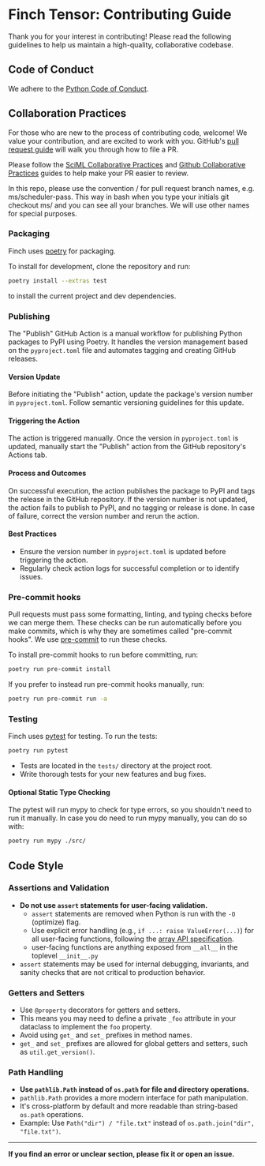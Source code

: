 # Finch Tensor: Contributing Guide

Thank you for your interest in contributing! Please read the following guidelines to help us maintain a high-quality, collaborative codebase.

## Code of Conduct

We adhere to the [Python Code of Conduct](https://policies.python.org/python.org/code-of-conduct/).

## Collaboration Practices

For those who are new to the process of contributing code, welcome! We value your contribution, and are excited to work with you. GitHub's [pull request guide](https://docs.github.com/en/pull-requests/collaborating-with-pull-requests/proposing-changes-to-your-work-with-pull-requests/creating-a-pull-request) will walk you through how to file a PR.

Please follow the [SciML Collaborative Practices](https://docs.sciml.ai/ColPrac/stable/) and [Github Collaborative Practices](https://docs.github.com/en/pull-requests/collaborating-with-pull-requests/getting-started/helping-others-review-your-changes) guides to help make your PR easier to review.

In this repo, please use the convention <initials>/<branch-name> for pull request branch names, e.g. ms/scheduler-pass.
This way in bash when you type your initials git checkout ms/ and <tab> you can see all your branches. We will use other names for special purposes.

### Packaging

Finch uses [poetry](https://python-poetry.org/) for packaging.

To install for development, clone the repository and run:
```bash
poetry install --extras test
```
to install the current project and dev dependencies.

### Publishing

The "Publish" GitHub Action is a manual workflow for publishing Python packages to PyPI using Poetry. It handles the version management based on the `pyproject.toml` file and automates tagging and creating GitHub releases.

#### Version Update

Before initiating the "Publish" action, update the package's version number in `pyproject.toml`. Follow semantic versioning guidelines for this update.

#### Triggering the Action

The action is triggered manually. Once the version in `pyproject.toml` is updated, manually start the "Publish" action from the GitHub repository's Actions tab.

#### Process and Outcomes

On successful execution, the action publishes the package to PyPI and tags the release in the GitHub repository. If the version number is not updated, the action fails to publish to PyPI, and no tagging or release is done. In case of failure, correct the version number and rerun the action.

#### Best Practices

- Ensure the version number in `pyproject.toml` is updated before triggering the action.
- Regularly check action logs for successful completion or to identify issues.

### Pre-commit hooks

Pull requests must pass some formatting, linting, and typing checks before we can merge them. These checks can be run automatically before you make commits, which is why they are sometimes called "pre-commit hooks". We use [pre-commit](https://pre-commit.com/) to run these checks.

To install pre-commit hooks to run before committing, run:
```bash
poetry run pre-commit install
```
If you prefer to instead run pre-commit hooks manually, run:
```bash
poetry run pre-commit run -a
```

### Testing
Finch uses [pytest](https://docs.pytest.org/en/latest/) for testing. To run the
tests:

```bash
poetry run pytest
```

- Tests are located in the `tests/` directory at the project root.
- Write thorough tests for your new features and bug fixes.

#### Optional Static Type Checking

The pytest will run mypy to check for type errors, so you shouldn't need to run it manually.
In case you do need to run mypy manually, you can do so with:

```bash
poetry run mypy ./src/
```

## Code Style
### Assertions and Validation

- **Do not use `assert` statements for user-facing validation.**
    - `assert` statements are removed when Python is run with the `-O` (optimize) flag.
    - Use explicit error handling (e.g., `if ...: raise ValueError(...)`) for all user-facing functions, following the [array API specification](https://data-apis.org/array-api/latest/).
    - user-facing functions are anything exposed from `__all__` in the toplevel `__init__.py`
- `assert` statements may be used for internal debugging, invariants, and sanity checks that are not critical to production behavior.

### Getters and Setters
- Use `@property` decorators for getters and setters.
- This means you may need to define a private `_foo` attribute in your dataclass to implement the `foo` property.
- Avoid using `get_` and `set_` prefixes in method names.
- `get_` and `set_` prefixes are allowed for global getters and setters, such as `util.get_version()`.

### Path Handling
- **Use `pathlib.Path` instead of `os.path` for file and directory operations.**
- `pathlib.Path` provides a more modern interface for path manipulation.
- It's cross-platform by default and more readable than string-based `os.path` operations.
- Example: Use `Path("dir") / "file.txt"` instead of `os.path.join("dir", "file.txt")`.

---
**If you find an error or unclear section, please fix it or open an issue.**
